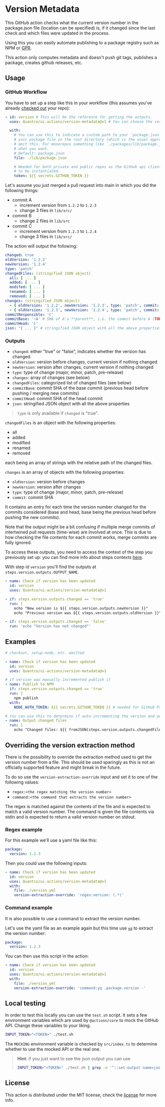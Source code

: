 # Version Metadata

This GitHub action checks what the current version number in the package.json file (location can be specified) is, if it changed since the last check and which files were updated in the process.

Using this you can easily automate publishing to a package registry such as NPM or [GPR](https://github.com/features/packages).

This action only computes metadata and doesn't push git tags, publishes a package, creates github releases, etc.


## Usage

### GitHub Workflow

You have to set up a step like this in your workflow (this assumes you've already [checked out](https://github.com/actions/checkout) your repo):

```yml
- id: version # This will be the reference for getting the outputs.
  uses: Quantco/ui-actions/version-metadata@v1 # You can choose the version/branch you prefer.

  with:
    # You can use this to indicate a custom path to your `package.json`. If you keep
    # your package file in the root directory (which is the usual approach) you can
    # omit this. For monorepos something like `./packages/lib/package.json` might be
    # what you want.
    # Default: package.json
    file: ./lib/package.json

    # Needed for both private and public repos as the GitHub api client needs a token
    # to be instantiated.
    token: ${{ secrets.GITHUB_TOKEN }}
```

Let's assume you just merged a pull request into main in which you did the following things:

- commit A
  - increment version from `1.2.2` to `1.2.3`
  - change 3 files in `lib/src/`
- commit B
  - change 2 files in `lib/src`
- commit C
  - increment version from `1.2.3` to `1.2.4`
  - change 3 files in `lib/src/`

The action will output the following:

```yml
changed: true
oldVersion: '1.2.2'
newVersion: '1.2.4'
type: 'patch'
changedFiles: (stringified JSON object)
  all: [ ... ]
  added: [ ... ]
  modifed: [ ... ]
  renamed: [ ... ]
  removed: [ ... ]
changes: (stringified JSON object)
  - { oldVersion: '1.2.2', newVersion: '1.2.3', type: 'patch', commit: 'A' }
  - { oldVersion: '1.2.3', newVersion: '1.2.4', type: 'patch', commit: 'C' }
commitResponsible: 'C'
commitBase: '~A' # SHA of A's **parent**, i.e. the commit before A (TODO: what does this mean for merge commits with 2 parents?)
commitHead: 'C'
json: "{ ... }" # stringified JSON object with all the above properties
```


### Outputs

- `changed`: either "true" or "false", indicates whether the version has changed.
- `oldVersion`: version before changes, current version if nothing changed
- `newVersion`: version after changes, current version if nothing changed
- `type`: type of change (major, minor, patch, pre-release)
- `changes`: array of changes (see below)
- `changedFiles`: categorized list of changed files (see below)
- `commitBase`: commit SHA of the base commit (previous head before pushing / merging new commits)
- `commitHead`: commit SHA of the head commit
- `json`: stringified JSON object with all the above properties

> `type` is only available if `changed` is "true".

`changedFiles` is an object with the following properties:

- all
- added
- modified
- renamed
- removed

each being an array of strings with the relative path of the changed files.

`changes` is an array of objects with the following properties:

- `oldVersion`: version before changes
- `newVersion`: version after changes
- `type`: type of change (major, minor, patch, pre-release)
- `commit`: commit SHA

It contains an entry for each time the version number changed for the commits considered (base and head, base being the previous head before pushing the new commits).

Note that the output might be a bit confusing if multiple merge commits of intertwined pull requests (time-wise) are involved at once.
This is due to how checking the file contents for each commit works, merge commits are fully ignored.

To access these outputs, you need to access the context of the step you previously set up: you can find more info about steps contexts [here](https://help.github.com/en/articles/contexts-and-expression-syntax-for-github-actions#steps-context).

With step id `version` you'll find the outputs at `steps.version.outputs.OUTPUT_NAME`.

```yml
- name: Check if version has been updated
  id: version
  uses: Quantco/ui-actions/version-metadata@v1

- if: steps.version.outputs.changed == 'true'
  run: |
    echo "New version is ${{ steps.version.outputs.newVersion }}"
    echo "Previous version was ${{ steps.version.outputs.oldVersion }}"

- if: steps.version.outputs.changed == 'false'
  run: 'echo "Version has not changed"'
```


## Examples

```yml
# checkout, setup-node, etc. omitted

- name: Check if version has been updated
  id: version
  uses: Quantco/ui-actions/version-metadata@v1

# if version was manually incremented publish it
- name: Publish to NPM
  if: steps.version.outputs.changed == 'true'
  run: |
    npm publish
  with:
    NODE_AUTH_TOKEN: ${{ secrets.GITHUB_TOKEN }} # needed for GitHub Package Registry, can omit otherwise

# You can use this to determine if auto-incrementing the version and publishing is useful
- name: Output changed files
  run: |
    echo "Changed files: ${{ fromJSON(steps.version.outputs.changedFiles).all }}"
```

## Overriding the version extraction method

There is the possibility to override the extraction method used to get the version number from a file.
This should be used sparingly as this is not an officially supported feature and might break in the future.

To do so use the `version-extraction-override` input and set it to one of the following values:

- `regex:<the regex matching the version number>`
- `command:<the command that extracts the version number>`

The regex is matched against the contents of the file and is expected to match a valid version number.
The command is given the file contents via stdin and is expected to return a valid version number on stdout.

### Regex example

For this example we'll use a yaml file like this:

```yml
package:
  version: 1.2.3
```

Then you could use the following inputs:

```yml
- name: Check if version has been updated
  id: version
  uses: Quantco/ui-actions/version-metadata@v1
  with:
    file: ./version.yml
    version-extraction-override: 'regex:version: (.*)'
```

### Command example

It is also possible to use a command to extract the version number.

Let's use the yaml file as an example again but this time use [`yq`](https://github.com/mikefarah/yq) to extract the version number:

```yml
package:
  version: 1.2.3
```

You can then use this script in the action:

```yml
- name: Check if version has been updated
  id: version
  uses: Quantco/ui-actions/version-metadata@v1
  with:
    file: ./version.yml
    version-extraction-override: 'command:yq .package.version -'
```


## Local testing

In order to test this locally you can use the `test.sh` script.
It sets a few environment variables which are used by `@actions/core` to mock the GitHub API.
Change these variables to your liking.

```sh
INPUT_TOKEN="<TOKEN>" ./test.sh
```

The `MOCKING` environment variable is checked by `src/index.ts` to determine whether to use the mocked API or the real one.

> **Hint**: if you just want to see the json output you can use
> ```sh
> INPUT_TOKEN="<TOKEN>" ./test.sh | grep -o '^::set-output name=json::.*$' | sed 's/::set-output name=json:://g' | jq
> ```


## License

This action is distributed under the MIT license, check the [license](../LICENSE) for more info.
